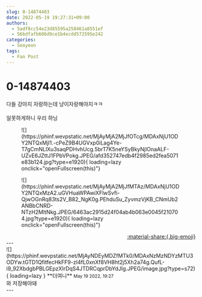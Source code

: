 ```yaml
---
slug: 0-14874403
date: 2022-05-19 19:27:31+09:00
authors:
  - 5adf8cc54e23d85595a258461a8551ef
  - 56bdfafb606d9ce1b4ecdd572595e242
categories:
  - Seoyeon
tags:
  - Fan Post
---
```


# 0-14874403

<div class="post-container" markdown="1">
<div class="content-container md-sidebar__scrollwrap" markdown="1">

다들 강아지 자랑하는데 냥이자랑해야지ㅋㅋ<br><br>일못하게하니 우리 하닝
<figure markdown="1">
![](https://phinf.wevpstatic.net/MjAyMjA2MjJfOTcg/MDAxNjU1ODY2NTQxMjI1.-cPeZ9B4UGVxp0iLag4Ye-T7gCmNLlXu3saqPDHvhUcg.5brT7K5neYSyBkyNjIOnaALF-UZvE6JZttJ1FPbVPokg.JPEG/afd352747edb4f2985ed2fea5071e83b124.jpg?type=e1920){ loading=lazy onclick="openFullscreen(this)"}
</figure>

<figure markdown="1">
![](https://phinf.wevpstatic.net/MjAyMjA2MjJfMTAz/MDAxNjU1ODY2NTQxMzA2.uGVHuaWPAwiXFlwSvfi-QjwOGnRq83ts2V_B82_NgK0g.PEhduSu_ZyvmzVjKB_CNmUb2ANBbCNRD-NTzH2MltNkg.JPEG/6463ac2915d24f04ab4b063e0045f210704.jpg?type=e1920){ loading=lazy onclick="openFullscreen(this)"}
</figure>


</div>
</div>

<div style="text-align: right;" markdown="1">
<a href="https://weverse.io/fromis9/fanpost/0-14874403" style="text-align: right;">:material-share:{.big-emoji}</a>
</div>
---

<div class="comments-container md-sidebar__scrollwrap" markdown="1">
<div class="comment" markdown="1">
<div class='id-container' markdown="1">
![](https://phinf.wevpstatic.net/MjAyNDEyMDZfMTk0/MDAxNzMzNDYzMTU3ODYw.tGTD1QfitfecHkFF9-zI4fL0xnXf8VH8ht2j5Xh2a74g.QufL-i9_92XbdgbPBLGEpzXIrDqS4JTDRCqprDbYdJIg.JPEG/image.jpg?type=s72){ loading=lazy }
**<span class="artist">더여니</span>** <small>May 19 2022, 19:27</small><br>
</div>
<div class='comment-body' markdown="1">
와 저장해야돼
</div>
</div>
</div>
---
